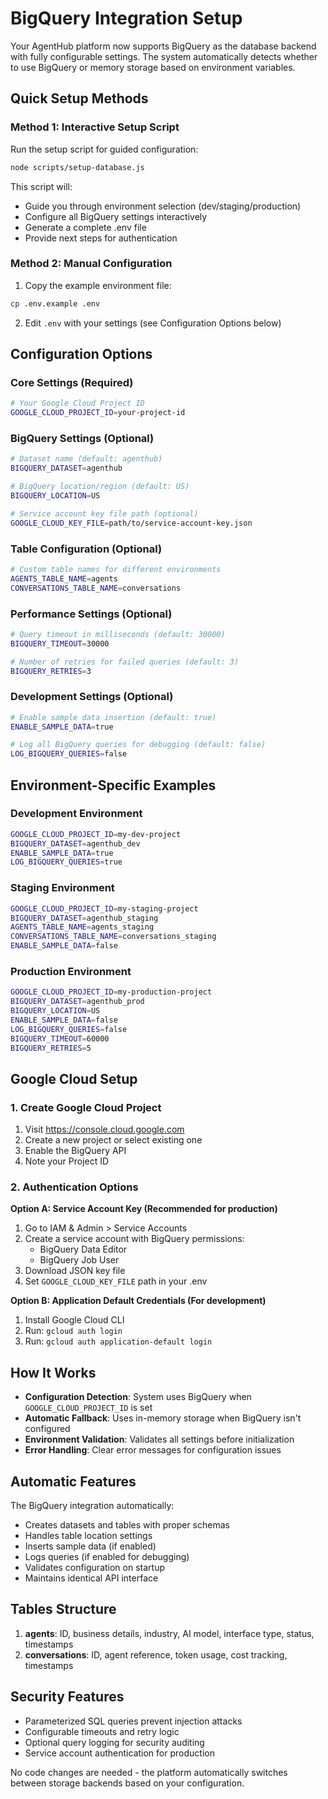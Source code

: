 # BigQuery Integration Setup

Your AgentHub platform now supports BigQuery as the database backend with fully configurable settings. The system automatically detects whether to use BigQuery or memory storage based on environment variables.

## Quick Setup Methods

### Method 1: Interactive Setup Script
Run the setup script for guided configuration:

```bash
node scripts/setup-database.js
```

This script will:
- Guide you through environment selection (dev/staging/production)
- Configure all BigQuery settings interactively
- Generate a complete .env file
- Provide next steps for authentication

### Method 2: Manual Configuration

1. Copy the example environment file:
```bash
cp .env.example .env
```

2. Edit `.env` with your settings (see Configuration Options below)

## Configuration Options

### Core Settings (Required)
```bash
# Your Google Cloud Project ID
GOOGLE_CLOUD_PROJECT_ID=your-project-id
```

### BigQuery Settings (Optional)
```bash
# Dataset name (default: agenthub)
BIGQUERY_DATASET=agenthub

# BigQuery location/region (default: US)
BIGQUERY_LOCATION=US

# Service account key file path (optional)
GOOGLE_CLOUD_KEY_FILE=path/to/service-account-key.json
```

### Table Configuration (Optional)
```bash
# Custom table names for different environments
AGENTS_TABLE_NAME=agents
CONVERSATIONS_TABLE_NAME=conversations
```

### Performance Settings (Optional)
```bash
# Query timeout in milliseconds (default: 30000)
BIGQUERY_TIMEOUT=30000

# Number of retries for failed queries (default: 3)
BIGQUERY_RETRIES=3
```

### Development Settings (Optional)
```bash
# Enable sample data insertion (default: true)
ENABLE_SAMPLE_DATA=true

# Log all BigQuery queries for debugging (default: false)
LOG_BIGQUERY_QUERIES=false
```

## Environment-Specific Examples

### Development Environment
```bash
GOOGLE_CLOUD_PROJECT_ID=my-dev-project
BIGQUERY_DATASET=agenthub_dev
ENABLE_SAMPLE_DATA=true
LOG_BIGQUERY_QUERIES=true
```

### Staging Environment
```bash
GOOGLE_CLOUD_PROJECT_ID=my-staging-project
BIGQUERY_DATASET=agenthub_staging
AGENTS_TABLE_NAME=agents_staging
CONVERSATIONS_TABLE_NAME=conversations_staging
ENABLE_SAMPLE_DATA=false
```

### Production Environment
```bash
GOOGLE_CLOUD_PROJECT_ID=my-production-project
BIGQUERY_DATASET=agenthub_prod
BIGQUERY_LOCATION=US
ENABLE_SAMPLE_DATA=false
LOG_BIGQUERY_QUERIES=false
BIGQUERY_TIMEOUT=60000
BIGQUERY_RETRIES=5
```

## Google Cloud Setup

### 1. Create Google Cloud Project
1. Visit https://console.cloud.google.com
2. Create a new project or select existing one
3. Enable the BigQuery API
4. Note your Project ID

### 2. Authentication Options

**Option A: Service Account Key (Recommended for production)**
1. Go to IAM & Admin > Service Accounts
2. Create a service account with BigQuery permissions:
   - BigQuery Data Editor
   - BigQuery Job User
3. Download JSON key file
4. Set `GOOGLE_CLOUD_KEY_FILE` path in your .env

**Option B: Application Default Credentials (For development)**
1. Install Google Cloud CLI
2. Run: `gcloud auth login`
3. Run: `gcloud auth application-default login`

## How It Works

- **Configuration Detection**: System uses BigQuery when `GOOGLE_CLOUD_PROJECT_ID` is set
- **Automatic Fallback**: Uses in-memory storage when BigQuery isn't configured
- **Environment Validation**: Validates all settings before initialization
- **Error Handling**: Clear error messages for configuration issues

## Automatic Features

The BigQuery integration automatically:
- Creates datasets and tables with proper schemas
- Handles table location settings
- Inserts sample data (if enabled)
- Logs queries (if enabled for debugging)
- Validates configuration on startup
- Maintains identical API interface

## Tables Structure

1. **agents**: ID, business details, industry, AI model, interface type, status, timestamps
2. **conversations**: ID, agent reference, token usage, cost tracking, timestamps

## Security Features

- Parameterized SQL queries prevent injection attacks
- Configurable timeouts and retry logic
- Optional query logging for security auditing
- Service account authentication for production

No code changes are needed - the platform automatically switches between storage backends based on your configuration.